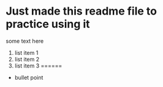 # Just made this readme file to practice using it
some text here
1. list item 1
2. list item 2
3. list item 3
======
* bullet point

